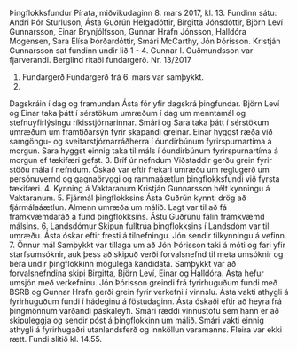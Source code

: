 Þingflokksfundur Pírata, miðvikudaginn 8. mars 2017, kl. 13.
Fundinn sátu: Andri Þór Sturluson, Ásta Guðrún Helgadóttir, Birgitta Jónsdóttir, Björn Leví
Gunnarsson, Einar Brynjólfsson, Gunnar Hrafn Jónsson, Halldóra Mogensen, Sara Elísa
Þórðardóttir, Smári McCarthy, Jón Þórisson. Kristján Gunnarsson sat fundinn undir lið 1 - 4.
Gunnar I. Guðmundsson var fjarverandi. Berglind ritaði fundargerð.
Nr. 13/2017
1. Fundargerð
Fundargerð frá 6. mars var samþykkt.
2.
Dagskráin í dag og framundan
Ásta fór yfir dagskrá þingfundar. Björn Leví og Einar taka þátt í sérstökum umræðum í dag um
menntamál og stefnuyfirlýsingu ríkisstjórnarinnar. Smári og Sara taka þátt í sérstökum
umræðum um framtíðarsýn fyrir skapandi greinar. Einar hyggst ræða við samgöngu- og
sveitarstjórnarráðherra í óundirbúnum fyrirspurnartíma á morgun. Sara hyggst einnig taka til
máls í óundirbúnum fyrirspurnartíma á morgun ef tækifæri gefst.
3.
Bríf úr nefndum
Viðstaddir gerðu grein fyrir stöðu mála í nefndum. Óskað var eftir frekari umræðu um reglugerð
um persónuvernd og gagnaöryggi og rammaáætlun þingflokksfundi við fyrsta tækifæri.
4.
Kynning á Vaktaranum
Kristján Gunnarsson hélt kynningu á Vaktaranum.
5.
Fjármál þingflokksins
Ásta Guðrún kynnti drög að fjármálaáætlun. Almenn umræða um málið. Lagt var til að fá
framkvæmdaráð á fund þingflokksins. Ástu Guðrúnu falin framkvæmd málsins.
6.
Landsdómur
Skipun fulltrúa þingflokksins í Landsdóm var til umræðu. Ásta óskar eftir fresti á tilnefningu. Jón
sendir tilkynningu á vefinn.
7. Önnur mál
Samþykkt var tillaga um að Jón Þórisson taki á móti og fari yfir starfsumsóknir, auk þess að
skipuð verði forvalsnefnd til meta umsóknir og bera undir þingflokkinn mögulega kandidata.
Samþykkt var að forvalsnefndina skipi Birgitta, Björn Leví, Einar og Halldóra. Ásta hefur umsjón
með verkefninu. Jón Þórisson greindi frá fyrirhuguðum fundi með BSRB og Gunnar Hrafn gerði
grein fyrir verkefni í vinnslu. Ásta vakti athygli á fyrirhuguðum fundi í hádeginu á föstudaginn.
Ásta óskaði eftir að heyra frá þingmönnum varðandi páskaleyfi. Smári ræddi vinnustofu sem
hann er að skipuleggja og sendir póst á þingflokkinn um málið. Smári vakti einnig athygli á
fyrirhugaðri utanlandsferð og innköllun varamanns. Fleira var ekki rætt.
Fundi slitið kl. 14.55.

